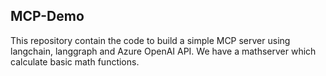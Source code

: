 ## MCP-Demo
This repository contain the code to build a simple MCP server using langchain, langgraph and Azure OpenAI API. We have a mathserver which calculate basic math functions.
